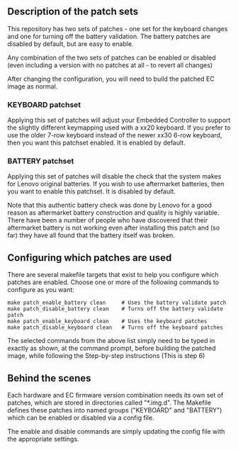 Description of the patch sets
-----------------------------

This repository has two sets of patches - one set for the keyboard
changes and one for turning off the battery validation.  The battery
patches are disabled by default, but are easy to enable.

Any combination of the two sets of patches can be enabled or disabled
(even including a version with no patches at all - to revert all changes)

After changing the configuration, you will need to build the patched EC
image as normal.

### KEYBOARD patchset

Applying this set of patches will adjust your Embedded Controller to support
the slightly different keymapping used with a xx20 keyboard.  If you prefer
to use the older 7-row keyboard instead of the newer xx30 6-row keyboard, then
you want this patchset enabled.  It is enabled by default.

### BATTERY patchset

Applying this set of patches will disable the check that the system makes for
Lenovo original batteries.  If you wish to use aftermarket batteries, then
you want to enable this patchset.  It is disabled by default.

Note that this authentic battery check was done by Lenovo for a good reason
as aftermarket battery construction and quality is highly variable.  There
have been a number of people who have discovered that their aftermarket
battery is not working even after installing this patch and (so far) they
have all found that the battery itself was broken.

Configuring which patches are used
----------------------------------

There are several makefile targets that exist to help you configure which
patches are enabled.  Choose one or more of the following commands to
configure as you want:

    make patch_enable_battery clean     # Uses the battery validate patch
    make patch_disable_battery clean    # Turns off the battery validate patch
    make patch_enable_keyboard clean    # Uses the keyboard patches
    make patch_disable_keyboard clean   # Turns off the keyboard patches

The selected commands from the above list simply need to be typed in exactly
as shown, at the command prompt, before building the patched image, while
following the Step-by-step instructions (This is step 6)


Behind the scenes
-----------------

Each hardware and EC firmware version combination needs its own set of
patches, which are stored in directories called "*.img.d".  The Makefile
defines these patches into named groups ("KEYBOARD" and "BATTERY") which
can be enabled or disabled via a config file.

The enable and disable commands are simply updating the config file with
the appropriate settings.
